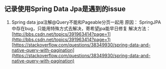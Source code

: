 ## 记录使用Spring Data Jpa是遇到的issue

1. Spring data jpa注解@Query不能和Pageable分页一起用 
原因：
SpringJPA中存在bug，只能用特殊方式去解决，寄希望jpa能早日修复
解决方法：
[http://bbs.csdn.net/topics/391963414?page=1](http://bbs.csdn.net/topics/391963414?page=1)
[https://stackoverflow.com/questions/38349930/spring-data-and-native-query-with-pagination](https://stackoverflow.com/questions/38349930/spring-data-and-native-query-with-pagination)
